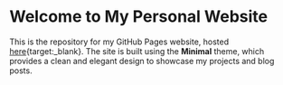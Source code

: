 # Welcome to My Personal Website

This is the repository for my GitHub Pages website, hosted [here](https://www.fabioion.com){target:_blank}. The site is built using the **Minimal** theme, which provides a clean and elegant design to showcase my projects and blog posts.
